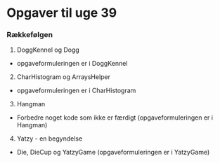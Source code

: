 # Opgaver til uge 39 
### Rækkefølgen 

1) DoggKennel og Dogg
- opgaveformuleringen er i DoggKennel

2) CharHistogram og ArraysHelper
- opgaveformuleringen er i CharHistogram

3) Hangman
- Forbedre noget kode som ikke er færdigt (opgaveformuleringen er i Hangman)

4) Yatzy - en begyndelse
- Die, DieCup og YatzyGame (opgaveformuleringen er i YatzyGame)
